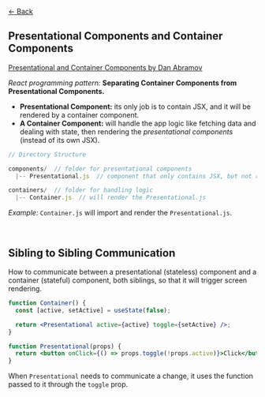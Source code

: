 [&larr; Back](./README.md)

## Presentational Components and Container Components

[Presentational and Container Components by Dan Abramov](https://medium.com/@dan_abramov/smart-and-dumb-components-7ca2f9a7c7d0)

_React programming pattern:_ **Separating Container Components from Presentational Components.**

- **Presentational Component:** its only job is to contain JSX, and it will be rendered by a container component.
- **A Container Component:** will handle the app logic like fetching data and dealing with state, then rendering the _presentational components_ (instead of its own JSX).

```js
// Directory Structure

components/  // folder for presentational components
  |-- Presentational.js  // component that only contains JSX, but not render anything

containers/  // folder for handling logic
  |-- Container.js  // will render the Presentational.js
```

_Example:_ `Container.js` will import and render the `Presentational.js`.

<br>

## Sibling to Sibling Communication

How to communicate between a presentational (stateless) component and a container (stateful) component, both siblings, so that it will trigger screen rendering.

```jsx
function Container() {
  const [active, setActive] = useState(false);

  return <Presentational active={active} toggle={setActive} />;
}

function Presentational(props) {
  return <button onClick={() => props.toggle(!props.active)}>Click</button>;
}
```

When `Presentational` needs to communicate a change, it uses the function passed to it through the `toggle` prop.

<br>
